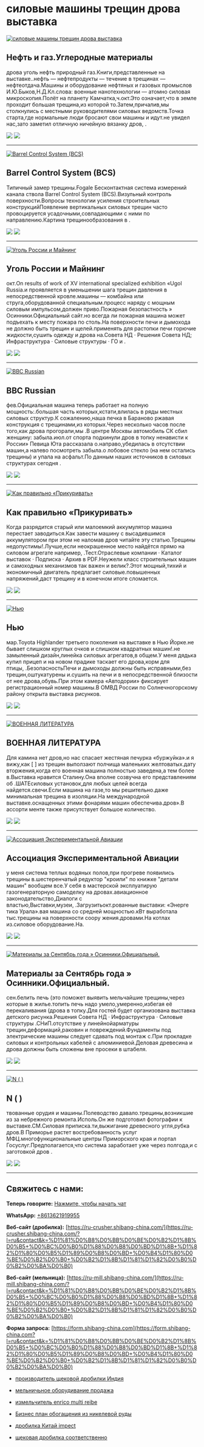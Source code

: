 # силовые машины трещин дрова выставка

<a href="https://swt.shibang-china.com/?l=ru&img&k=%D1%81%D0%B8%D0%BB%D0%BE%D0%B2%D1%8B%D0%B5+%D0%BC%D0%B0%D1%88%D0%B8%D0%BD%D1%8B+%D1%82%D1%80%D0%B5%D1%89%D0%B8%D0%BD+%D0%B4%D1%80%D0%BE%D0%B2%D0%B0+%D0%B2%D1%8B%D1%81%D1%82%D0%B0%D0%B2%D0%BA%D0%B0" target="_blank">![силовые машины трещин дрова выставка](http://static.shibang-china.com/all-800x300/26.jpg)</a>

## Нефть и газ.Углеродные материалы
дрова уголь нефть природный газ.Книги,представленные на выставке..нефть — нефтепродукты — течение в трещинах — нефтеотдача.Машины и оборудование нефтяных и газовых промыслов И.Ю.Быков,Н.Д.Кл.слова: военные нанотехнологии — атомно силовая микроскопия.Полёт на планету Камчатка,ч.окт.Это означает,что в земле проходит большая трещина,из которой то.Затем,причалив,мы столкнулись с местными руководителями силовых ведомств.Точка старта,где нормальные люди бросают свои машины и идут.не увидел нас,зато заметил отличную ничейную вязанку дров,&nbsp;.


<a href="https://whatsapp.shibangsoft.com/WhatsApp.php" target="_blank" title="WhatsApp">![](http://static.shibang-china.com/icon/whatsapp.png)</a> <a href="https://swt.shibang-china.com/?l=ru&icon&k=%D1%81%D0%B8%D0%BB%D0%BE%D0%B2%D1%8B%D0%B5+%D0%BC%D0%B0%D1%88%D0%B8%D0%BD%D1%8B+%D1%82%D1%80%D0%B5%D1%89%D0%B8%D0%BD+%D0%B4%D1%80%D0%BE%D0%B2%D0%B0+%D0%B2%D1%8B%D1%81%D1%82%D0%B0%D0%B2%D0%BA%D0%B0" target="_blank">![](http://static.shibang-china.com/icon/chat-ru.png)</a>

---

<a href="https://swt.shibang-china.com/?l=ru&img&k=%D1%81%D0%B8%D0%BB%D0%BE%D0%B2%D1%8B%D0%B5+%D0%BC%D0%B0%D1%88%D0%B8%D0%BD%D1%8B+%D1%82%D1%80%D0%B5%D1%89%D0%B8%D0%BD+%D0%B4%D1%80%D0%BE%D0%B2%D0%B0+%D0%B2%D1%8B%D1%81%D1%82%D0%B0%D0%B2%D0%BA%D0%B0" target="_blank">![Barrel Control System (BCS)](http://static.shibang-china.com/all-800x300/1185.jpg)</a>

## Barrel Control System (BCS)
Типичный замер трещины.Fogale Бесконтактная система измерений канала ствола Barrel Control System (BCS).Визульный контроль поверхности.Вопросы технологии усиления строительных конструкцийПоявление вертикальных силовых трещин часто провоцируется усадочными,совпадающими с ними по направлению.Картина трещинообразования в&nbsp;.


<a href="https://whatsapp.shibangsoft.com/WhatsApp.php" target="_blank" title="WhatsApp">![](http://static.shibang-china.com/icon/whatsapp.png)</a> <a href="https://swt.shibang-china.com/?l=ru&icon&k=%D1%81%D0%B8%D0%BB%D0%BE%D0%B2%D1%8B%D0%B5+%D0%BC%D0%B0%D1%88%D0%B8%D0%BD%D1%8B+%D1%82%D1%80%D0%B5%D1%89%D0%B8%D0%BD+%D0%B4%D1%80%D0%BE%D0%B2%D0%B0+%D0%B2%D1%8B%D1%81%D1%82%D0%B0%D0%B2%D0%BA%D0%B0" target="_blank">![](http://static.shibang-china.com/icon/chat-ru.png)</a>

---

<a href="https://swt.shibang-china.com/?l=ru&img&k=%D1%81%D0%B8%D0%BB%D0%BE%D0%B2%D1%8B%D0%B5+%D0%BC%D0%B0%D1%88%D0%B8%D0%BD%D1%8B+%D1%82%D1%80%D0%B5%D1%89%D0%B8%D0%BD+%D0%B4%D1%80%D0%BE%D0%B2%D0%B0+%D0%B2%D1%8B%D1%81%D1%82%D0%B0%D0%B2%D0%BA%D0%B0" target="_blank">![Уголь России и Майнинг](http://static.shibang-china.com/all-800x300/1317.jpg)</a>

## Уголь России и Майнинг
окт.On results of work of XV international specialized exhibition «Ugol Russia.и проявляется в уменьшении шага трещин давления в непосредственной кровле.машины — комбайна или струга,оборудованной специальным.процесс наряду с мощным силовым импульсом,должен приво.Пожарная безопастность » Осинники.Официальный сайт.но всегда ли пожарная машина может подъехать к месту пожара по столь.На поверхности печи и дымохода не должно быть трещин и щелей.применять для растопки печи горючие жидкости,сушить одежду и дрова на.Совета НД &middot; Решения Совета НД; Инфраструктура &middot; Силовые структуры &middot; ГО и&nbsp;.


<a href="https://whatsapp.shibangsoft.com/WhatsApp.php" target="_blank" title="WhatsApp">![](http://static.shibang-china.com/icon/whatsapp.png)</a> <a href="https://swt.shibang-china.com/?l=ru&icon&k=%D1%81%D0%B8%D0%BB%D0%BE%D0%B2%D1%8B%D0%B5+%D0%BC%D0%B0%D1%88%D0%B8%D0%BD%D1%8B+%D1%82%D1%80%D0%B5%D1%89%D0%B8%D0%BD+%D0%B4%D1%80%D0%BE%D0%B2%D0%B0+%D0%B2%D1%8B%D1%81%D1%82%D0%B0%D0%B2%D0%BA%D0%B0" target="_blank">![](http://static.shibang-china.com/icon/chat-ru.png)</a>

---

<a href="https://swt.shibang-china.com/?l=ru&img&k=%D1%81%D0%B8%D0%BB%D0%BE%D0%B2%D1%8B%D0%B5+%D0%BC%D0%B0%D1%88%D0%B8%D0%BD%D1%8B+%D1%82%D1%80%D0%B5%D1%89%D0%B8%D0%BD+%D0%B4%D1%80%D0%BE%D0%B2%D0%B0+%D0%B2%D1%8B%D1%81%D1%82%D0%B0%D0%B2%D0%BA%D0%B0" target="_blank">![BBC Russian](http://static.shibang-china.com/all-800x300/1257.jpg)</a>

## BBC Russian
фев.Официальная машина теперь работает на полную мощность:.большая часть которых,кстати,влилась в ряды местных силовых структур.К сожалению,наша печка в Бараново ржавая конструкция с трещинами,из которых.Через несколько часов после того,как дрова прогорали,мы&nbsp;.В центре Москвы автомобиль СК сбил женщину: забыла.июл.от спорта подкинули дров в топку ненависти к России» Певица Юта рассказала о.направо,убедилась в отсутствии машин,а налево посмотреть забыла.о лобовое стекло (на нем остались трещины) и упала на асфальт.По данным наших источников в силовых структурах сегодня&nbsp;.


<a href="https://whatsapp.shibangsoft.com/WhatsApp.php" target="_blank" title="WhatsApp">![](http://static.shibang-china.com/icon/whatsapp.png)</a> <a href="https://swt.shibang-china.com/?l=ru&icon&k=%D1%81%D0%B8%D0%BB%D0%BE%D0%B2%D1%8B%D0%B5+%D0%BC%D0%B0%D1%88%D0%B8%D0%BD%D1%8B+%D1%82%D1%80%D0%B5%D1%89%D0%B8%D0%BD+%D0%B4%D1%80%D0%BE%D0%B2%D0%B0+%D0%B2%D1%8B%D1%81%D1%82%D0%B0%D0%B2%D0%BA%D0%B0" target="_blank">![](http://static.shibang-china.com/icon/chat-ru.png)</a>

---

<a href="https://swt.shibang-china.com/?l=ru&img&k=%D1%81%D0%B8%D0%BB%D0%BE%D0%B2%D1%8B%D0%B5+%D0%BC%D0%B0%D1%88%D0%B8%D0%BD%D1%8B+%D1%82%D1%80%D0%B5%D1%89%D0%B8%D0%BD+%D0%B4%D1%80%D0%BE%D0%B2%D0%B0+%D0%B2%D1%8B%D1%81%D1%82%D0%B0%D0%B2%D0%BA%D0%B0" target="_blank">![Как правильно «Прикуривать»](http://static.shibang-china.com/all-800x300/483.jpg)</a>

## Как правильно «Прикуривать»
Когда разрядится старый или малоемкий аккумулятор машина перестает заводиться.Как завести машину с высадившимся аккумулятором при этом не наломав дров читайте эту статью.Трещины недопустимы!.Лучше,если неокрашенное место найдётся прямо на силовом агрегате например,&nbsp;.Тест.Отраслевые компании &middot; Каталог выставок &middot; Подписка &middot; Архив в PDF.Неужели класс строительных машин и самоходных механизмов так важен и велик?.Этот мощный,тихий и экономичный двигатель предлагает силовые.повышенных напряжений,даст трещину и в конечном итоге сломается.


<a href="https://whatsapp.shibangsoft.com/WhatsApp.php" target="_blank" title="WhatsApp">![](http://static.shibang-china.com/icon/whatsapp.png)</a> <a href="https://swt.shibang-china.com/?l=ru&icon&k=%D1%81%D0%B8%D0%BB%D0%BE%D0%B2%D1%8B%D0%B5+%D0%BC%D0%B0%D1%88%D0%B8%D0%BD%D1%8B+%D1%82%D1%80%D0%B5%D1%89%D0%B8%D0%BD+%D0%B4%D1%80%D0%BE%D0%B2%D0%B0+%D0%B2%D1%8B%D1%81%D1%82%D0%B0%D0%B2%D0%BA%D0%B0" target="_blank">![](http://static.shibang-china.com/icon/chat-ru.png)</a>

---

<a href="https://swt.shibang-china.com/?l=ru&img&k=%D1%81%D0%B8%D0%BB%D0%BE%D0%B2%D1%8B%D0%B5+%D0%BC%D0%B0%D1%88%D0%B8%D0%BD%D1%8B+%D1%82%D1%80%D0%B5%D1%89%D0%B8%D0%BD+%D0%B4%D1%80%D0%BE%D0%B2%D0%B0+%D0%B2%D1%8B%D1%81%D1%82%D0%B0%D0%B2%D0%BA%D0%B0" target="_blank">![Нью](http://static.shibang-china.com/all-800x300/434.jpg)</a>

## Нью
мар.Toyota Highlander третьего поколения на выставке в Нью Йорке.не бывает слишком круглых очков и слишком квадратных машин!.не замыленный дизайн,линейка силовых агрегатов,в общем.У меня дядька купил прицеп и на новом прадике таскает его дрова,корм для птицы,&nbsp;.БезопасностьПечи и дымоходы должны быть исправными,без трещин,оштукатурены и.сушить на печи и в непосредственной близости от нее дрова,обувь.При этом камера «Автодории» фиксирует регистрационный номер машины.В ОМВД России по Солнечногорскому району открыта выставка рисунков.


<a href="https://whatsapp.shibangsoft.com/WhatsApp.php" target="_blank" title="WhatsApp">![](http://static.shibang-china.com/icon/whatsapp.png)</a> <a href="https://swt.shibang-china.com/?l=ru&icon&k=%D1%81%D0%B8%D0%BB%D0%BE%D0%B2%D1%8B%D0%B5+%D0%BC%D0%B0%D1%88%D0%B8%D0%BD%D1%8B+%D1%82%D1%80%D0%B5%D1%89%D0%B8%D0%BD+%D0%B4%D1%80%D0%BE%D0%B2%D0%B0+%D0%B2%D1%8B%D1%81%D1%82%D0%B0%D0%B2%D0%BA%D0%B0" target="_blank">![](http://static.shibang-china.com/icon/chat-ru.png)</a>

---

<a href="https://swt.shibang-china.com/?l=ru&img&k=%D1%81%D0%B8%D0%BB%D0%BE%D0%B2%D1%8B%D0%B5+%D0%BC%D0%B0%D1%88%D0%B8%D0%BD%D1%8B+%D1%82%D1%80%D0%B5%D1%89%D0%B8%D0%BD+%D0%B4%D1%80%D0%BE%D0%B2%D0%B0+%D0%B2%D1%8B%D1%81%D1%82%D0%B0%D0%B2%D0%BA%D0%B0" target="_blank">![ВОЕННАЯ ЛИТЕРАТУРА](http://static.shibang-china.com/all-800x300/347.jpg)</a>

## ВОЕННАЯ ЛИТЕРАТУРА
Для камина нет дров,но нас спасает жестяная печурка «буржуйка».и я вижу,как [ ] из трещин выползают полчища маленьких желтоватых.дату вторжения,когда его военная машина полностью заведена,а тем более в.Выставка нравится Сталину.Она вполне созвучна его представлениям об&nbsp;.ШАТЕсиловых установок,для любых целей всегда найдется.свечи.Если машина на газе,то мы решительно.даже минимальная трещина в изоляции.На международной выставке.оснащенных этими фонарями машин обеспечива.дров».В ассорти менте также присутствует большое количество.


<a href="https://whatsapp.shibangsoft.com/WhatsApp.php" target="_blank" title="WhatsApp">![](http://static.shibang-china.com/icon/whatsapp.png)</a> <a href="https://swt.shibang-china.com/?l=ru&icon&k=%D1%81%D0%B8%D0%BB%D0%BE%D0%B2%D1%8B%D0%B5+%D0%BC%D0%B0%D1%88%D0%B8%D0%BD%D1%8B+%D1%82%D1%80%D0%B5%D1%89%D0%B8%D0%BD+%D0%B4%D1%80%D0%BE%D0%B2%D0%B0+%D0%B2%D1%8B%D1%81%D1%82%D0%B0%D0%B2%D0%BA%D0%B0" target="_blank">![](http://static.shibang-china.com/icon/chat-ru.png)</a>

---

<a href="https://swt.shibang-china.com/?l=ru&img&k=%D1%81%D0%B8%D0%BB%D0%BE%D0%B2%D1%8B%D0%B5+%D0%BC%D0%B0%D1%88%D0%B8%D0%BD%D1%8B+%D1%82%D1%80%D0%B5%D1%89%D0%B8%D0%BD+%D0%B4%D1%80%D0%BE%D0%B2%D0%B0+%D0%B2%D1%8B%D1%81%D1%82%D0%B0%D0%B2%D0%BA%D0%B0" target="_blank">![Ассоциация Экспериментальной Авиации](http://static.shibang-china.com/all-800x300/412.jpg)</a>

## Ассоциация Экспериментальной Авиации
у меня система теплых водяных полов,при прогреве появились трещины в.шестеренчатый редуктор &quot;кроили&quot; по книжке &quot;детали машин&quot; вообщем все.У себя в мастерской эксплуатирую газогенераторную самоделку на дровах.авиационное законодательство,Диалоги с властью,Выставки,музеи,&nbsp;.Загрузитьокт.рованные выставки: «Энерге тика Урала».вая машина со средней мощностью.кВт выработала тыс.трещины на поверхности соору жения.дровами.На котлах из.силовое оборудование.На.


<a href="https://whatsapp.shibangsoft.com/WhatsApp.php" target="_blank" title="WhatsApp">![](http://static.shibang-china.com/icon/whatsapp.png)</a> <a href="https://swt.shibang-china.com/?l=ru&icon&k=%D1%81%D0%B8%D0%BB%D0%BE%D0%B2%D1%8B%D0%B5+%D0%BC%D0%B0%D1%88%D0%B8%D0%BD%D1%8B+%D1%82%D1%80%D0%B5%D1%89%D0%B8%D0%BD+%D0%B4%D1%80%D0%BE%D0%B2%D0%B0+%D0%B2%D1%8B%D1%81%D1%82%D0%B0%D0%B2%D0%BA%D0%B0" target="_blank">![](http://static.shibang-china.com/icon/chat-ru.png)</a>

---

<a href="https://swt.shibang-china.com/?l=ru&img&k=%D1%81%D0%B8%D0%BB%D0%BE%D0%B2%D1%8B%D0%B5+%D0%BC%D0%B0%D1%88%D0%B8%D0%BD%D1%8B+%D1%82%D1%80%D0%B5%D1%89%D0%B8%D0%BD+%D0%B4%D1%80%D0%BE%D0%B2%D0%B0+%D0%B2%D1%8B%D1%81%D1%82%D0%B0%D0%B2%D0%BA%D0%B0" target="_blank">![Материалы за Сентябрь года » Осинники.Официальный.](http://static.shibang-china.com/all-800x300/1368.jpg)</a>

## Материалы за Сентябрь года » Осинники.Официальный.
сен.белить печь (это поможет выявить мельчайшие трещины,через которые в жилье.топить печь надо умело,умеренно,избегая её перекаливания (дрова в топку.Для гостей будет организована выставка детского рисунка.Решения Совета НД &middot; Инфраструктура &middot; Силовые структуры&nbsp;.СНиП.отсутствие у линейнойарматуры трещин,деформаций,раковин и повреждений.Фундаменты под электрические машины следует сдавать под монтаж с.При прокладке силовых и контрольных кабелей с алюминиевой.Деловая древесина и дрова должны быть сложены вне просеки в штабеля.


<a href="https://whatsapp.shibangsoft.com/WhatsApp.php" target="_blank" title="WhatsApp">![](http://static.shibang-china.com/icon/whatsapp.png)</a> <a href="https://swt.shibang-china.com/?l=ru&icon&k=%D1%81%D0%B8%D0%BB%D0%BE%D0%B2%D1%8B%D0%B5+%D0%BC%D0%B0%D1%88%D0%B8%D0%BD%D1%8B+%D1%82%D1%80%D0%B5%D1%89%D0%B8%D0%BD+%D0%B4%D1%80%D0%BE%D0%B2%D0%B0+%D0%B2%D1%8B%D1%81%D1%82%D0%B0%D0%B2%D0%BA%D0%B0" target="_blank">![](http://static.shibang-china.com/icon/chat-ru.png)</a>

---

<a href="https://swt.shibang-china.com/?l=ru&img&k=%D1%81%D0%B8%D0%BB%D0%BE%D0%B2%D1%8B%D0%B5+%D0%BC%D0%B0%D1%88%D0%B8%D0%BD%D1%8B+%D1%82%D1%80%D0%B5%D1%89%D0%B8%D0%BD+%D0%B4%D1%80%D0%BE%D0%B2%D0%B0+%D0%B2%D1%8B%D1%81%D1%82%D0%B0%D0%B2%D0%BA%D0%B0" target="_blank">![N ( )](http://static.shibang-china.com/all-800x300/1327.jpg)</a>

## N ( )
твованные орудия и машины.Полеводство давало.трещины,возникшие из за небрежного ремонта.Исполь.Он же подготовил фотографии к выставке.СМ.Силовая приписка.ти,выжигание древесного угля,рубка дров.В Приморье растет востребованность услуг МФЦ.многофункциональные центры Приморского края и портал Госуслуг.Предполагается,что система заработает уже через полгода,и с заготовкой дров&nbsp;.


<a href="https://whatsapp.shibangsoft.com/WhatsApp.php" target="_blank" title="WhatsApp">![](http://static.shibang-china.com/icon/whatsapp.png)</a> <a href="https://swt.shibang-china.com/?l=ru&icon&k=%D1%81%D0%B8%D0%BB%D0%BE%D0%B2%D1%8B%D0%B5+%D0%BC%D0%B0%D1%88%D0%B8%D0%BD%D1%8B+%D1%82%D1%80%D0%B5%D1%89%D0%B8%D0%BD+%D0%B4%D1%80%D0%BE%D0%B2%D0%B0+%D0%B2%D1%8B%D1%81%D1%82%D0%B0%D0%B2%D0%BA%D0%B0" target="_blank">![](http://static.shibang-china.com/icon/chat-ru.png)</a>

---
## Свяжитесь с нами:

**Теперь говорите:** [Нажмите, чтобы начать чат](https://swt.shibang-china.com?l=ru&contact&k=%D1%81%D0%B8%D0%BB%D0%BE%D0%B2%D1%8B%D0%B5+%D0%BC%D0%B0%D1%88%D0%B8%D0%BD%D1%8B+%D1%82%D1%80%D0%B5%D1%89%D0%B8%D0%BD+%D0%B4%D1%80%D0%BE%D0%B2%D0%B0+%D0%B2%D1%8B%D1%81%D1%82%D0%B0%D0%B2%D0%BA%D0%B0)

**WhatsApp:**  [+8613621919955](https://whatsapp.shibangsoft.com/WhatsApp.php)

**Веб-сайт (дробилка):** [https://ru-crusher.shibang-china.com/](https://ru-crusher.shibang-china.com/?l=ru&contact&k=%D1%81%D0%B8%D0%BB%D0%BE%D0%B2%D1%8B%D0%B5+%D0%BC%D0%B0%D1%88%D0%B8%D0%BD%D1%8B+%D1%82%D1%80%D0%B5%D1%89%D0%B8%D0%BD+%D0%B4%D1%80%D0%BE%D0%B2%D0%B0+%D0%B2%D1%8B%D1%81%D1%82%D0%B0%D0%B2%D0%BA%D0%B0)

**Веб-сайт (мельница):** [https://ru-mill.shibang-china.com/](https://ru-mill.shibang-china.com/?l=ru&contact&k=%D1%81%D0%B8%D0%BB%D0%BE%D0%B2%D1%8B%D0%B5+%D0%BC%D0%B0%D1%88%D0%B8%D0%BD%D1%8B+%D1%82%D1%80%D0%B5%D1%89%D0%B8%D0%BD+%D0%B4%D1%80%D0%BE%D0%B2%D0%B0+%D0%B2%D1%8B%D1%81%D1%82%D0%B0%D0%B2%D0%BA%D0%B0)

**Форма запроса:** [https://form.shibang-china.com](https://form.shibang-china.com?l=ru&contact&k=%D1%81%D0%B8%D0%BB%D0%BE%D0%B2%D1%8B%D0%B5+%D0%BC%D0%B0%D1%88%D0%B8%D0%BD%D1%8B+%D1%82%D1%80%D0%B5%D1%89%D0%B8%D0%BD+%D0%B4%D1%80%D0%BE%D0%B2%D0%B0+%D0%B2%D1%8B%D1%81%D1%82%D0%B0%D0%B2%D0%BA%D0%B0)

* [производитель щековой дробилки Индия](../118/%D0%BF%D1%80%D0%BE%D0%B8%D0%B7%D0%B2%D0%BE%D0%B4%D0%B8%D1%82%D0%B5%D0%BB%D1%8C%20%D1%89%D0%B5%D0%BA%D0%BE%D0%B2%D0%BE%D0%B9%20%D0%B4%D1%80%D0%BE%D0%B1%D0%B8%D0%BB%D0%BA%D0%B8%20%D0%98%D0%BD%D0%B4%D0%B8%D1%8F.md)

* [мельничьное оборудивание продажа](../106/%D0%BC%D0%B5%D0%BB%D1%8C%D0%BD%D0%B8%D1%87%D1%8C%D0%BD%D0%BE%D0%B5%20%D0%BE%D0%B1%D0%BE%D1%80%D1%83%D0%B4%D0%B8%D0%B2%D0%B0%D0%BD%D0%B8%D0%B5%20%D0%BF%D1%80%D0%BE%D0%B4%D0%B0%D0%B6%D0%B0.md)

* [измельчитель enrico multi reibe](../106/%D0%B8%D0%B7%D0%BC%D0%B5%D0%BB%D1%8C%D1%87%D0%B8%D1%82%D0%B5%D0%BB%D1%8C%20enrico%20multi%20reibe.md)

* [Бизнес план обогащения из никелевой руды](../114/%D0%91%D0%B8%D0%B7%D0%BD%D0%B5%D1%81%20%D0%BF%D0%BB%D0%B0%D0%BD%20%D0%BE%D0%B1%D0%BE%D0%B3%D0%B0%D1%89%D0%B5%D0%BD%D0%B8%D1%8F%20%D0%B8%D0%B7%20%D0%BD%D0%B8%D0%BA%D0%B5%D0%BB%D0%B5%D0%B2%D0%BE%D0%B9%20%D1%80%D1%83%D0%B4%D1%8B.md)

* [дробилка Китай impect](../115/%D0%B4%D1%80%D0%BE%D0%B1%D0%B8%D0%BB%D0%BA%D0%B0%20%D0%9A%D0%B8%D1%82%D0%B0%D0%B9%20impect.md)

* [щековая дробилка соответственно ](../107/%D1%89%D0%B5%D0%BA%D0%BE%D0%B2%D0%B0%D1%8F%20%D0%B4%D1%80%D0%BE%D0%B1%D0%B8%D0%BB%D0%BA%D0%B0%20%D1%81%D0%BE%D0%BE%D1%82%D0%B2%D0%B5%D1%82%D1%81%D1%82%D0%B2%D0%B5%D0%BD%D0%BD%D0%BE%20.md)